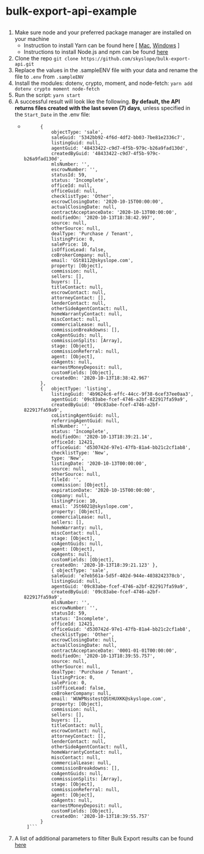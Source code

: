 # bulk-export-api-example

## 

1. Make sure node and your preferred package manager are installed on your machine
    - Instruction to install Yarn can be found here [ [Mac](https://classic.yarnpkg.com/en/docs/install#mac-stable), [Windows](https://classic.yarnpkg.com/en/docs/install#windows-stable) ]
    - Instructions to install Node.js and npm can be found [here](https://docs.npmjs.com/downloading-and-installing-node-js-and-npm)
2. Clone the repo `git clone https://github.com/skyslope/bulk-export-api.git`
3. Replace the values in the .sampleENV file with your data and rename the file to `.env` from `.sampleENV`
4. Install the modules: dotenv, crypto, moment, and node-fetch: `yarn add dotenv crypto moment node-fetch`
5. Run the script: `yarn start`
6. A successful result will look like the following. **By default, the API returns files created with the last seven (7) days**, unless specified in the `Start_Date` in the .env file:
    - ```[
            { 
                objectType: 'sale',
                saleGuid: '5342bb92-4f6d-4df2-bb03-7be81e2336c7',
                listingGuid: null,
                agentGuid: '48433422-c9d7-4f5b-979c-b26a9fad130d',
                createdByGuid: '48433422-c9d7-4f5b-979c-b26a9fad130d',
                mlsNumber: '',
                escrowNumber: '',
                statusId: 59,
                status: 'Incomplete',
                officeId: null,
                officeGuid: null,
                checklistType: 'Other',
                escrowClosingDate: '2020-10-15T00:00:00',
                actualClosingDate: null,
                contractAcceptanceDate: '2020-10-13T00:00:00',
                modifiedOn: '2020-10-13T18:38:42.997',
                source: null,
                otherSource: null,
                dealType: 'Purchase / Tenant',
                listingPrice: 0,
                salePrice: 10,
                isOfficeLead: false,
                coBrokerCompany: null,
                email: 'GSt8112@skyslope.com',
                property: [Object],
                commission: null,
                sellers: [],
                buyers: [],
                titleContact: null,
                escrowContact: null,
                attorneyContact: [],
                lenderContact: null,
                otherSideAgentContact: null,
                homeWarrantyContact: null,
                miscContact: null,
                commercialLease: null,
                commissionBreakdowns: [],
                coAgentGuids: null,
                commissionSplits: [Array],
                stage: [Object],
                commissionReferral: null,
                agent: [Object],
                coAgents: null,
                earnestMoneyDeposit: null,
                customFields: [Object],
                createdOn: '2020-10-13T18:38:42.967' 
            },
            {   objectType: 'listing',
                listingGuid: '4b9624c6-effc-44cc-9f38-6cef37ee0aa3',
                agentGuid: '09c83abe-fcef-4746-a2bf-822917fa59a9',
                createdByGuid: '09c83abe-fcef-4746-a2bf-822917fa59a9',
                coListingAgentGuid: null,
                referringAgentGuid: null,
                mlsNumber: '',
                status: 'Incomplete',
                modifiedOn: '2020-10-13T18:39:21.14',
                officeId: 12421,
                officeGuid: 'd530742d-97e1-47fb-81a4-bb21c2cf1ab8',
                checklistType: 'New',
                type: 'New',
                listingDate: '2020-10-13T00:00:00',
                source: null,
                otherSource: null,
                fileId: '',
                commission: [Object],
                expirationDate: '2020-10-15T00:00:00',
                company: null,
                listingPrice: 10,
                email: 'JSt6021@skyslope.com',
                property: [Object],
                commercialLease: null,
                sellers: [],
                homeWarranty: null,
                miscContact: null,
                stage: [Object],
                coAgentGuids: null,
                agent: [Object],
                coAgents: null,
                customFields: [Object],
                createdOn: '2020-10-13T18:39:21.123' },
                { objectType: 'sale',
                saleGuid: 'e7eb561a-5d5f-402d-944e-4038242378cb',
                listingGuid: null,
                agentGuid: '09c83abe-fcef-4746-a2bf-822917fa59a9',
                createdByGuid: '09c83abe-fcef-4746-a2bf-822917fa59a9',
                mlsNumber: '',
                escrowNumber: '',
                statusId: 59,
                status: 'Incomplete',
                officeId: 12421,
                officeGuid: 'd530742d-97e1-47fb-81a4-bb21c2cf1ab8',
                checklistType: 'Other',
                escrowClosingDate: null,
                actualClosingDate: null,
                contractAcceptanceDate: '0001-01-01T00:00:00',
                modifiedOn: '2020-10-13T18:39:55.757',
                source: null,
                otherSource: null,
                dealType: 'Purchase / Tenant',
                listingPrice: 0,
                salePrice: 0,
                isOfficeLead: false,
                coBrokerCompany: null,
                email: 'WUWPNsstestQStHUXKK@skyslope.com',
                property: [Object],
                commission: null,
                sellers: [],
                buyers: [],
                titleContact: null,
                escrowContact: null,
                attorneyContact: [],
                lenderContact: null,
                otherSideAgentContact: null,
                homeWarrantyContact: null,
                miscContact: null,
                commercialLease: null,
                commissionBreakdowns: [],
                coAgentGuids: null,
                commissionSplits: [Array],
                stage: [Object],
                commissionReferral: null,
                agent: [Object],
                coAgents: null,
                earnestMoneyDeposit: null,
                customFields: [Object],
                createdOn: '2020-10-13T18:39:55.757' 
            } 
       ]```
7. A list of additional parameters to filter Bulk Export results can be found [here](https://api.skyslope.com/api/docs/openid/SkySlopeApi.html#_bulkexport_getmasterdatafeed)

